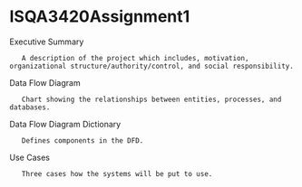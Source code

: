 # ISQA3420Assignment1

Executive Summary

       A description of the project which includes, motivation, organizational structure/authority/control, and social responsibility.

Data Flow Diagram

       Chart showing the relationships between entities, processes, and databases.
       
Data Flow Diagram Dictionary

       Defines components in the DFD.
       
Use Cases

       Three cases how the systems will be put to use.
